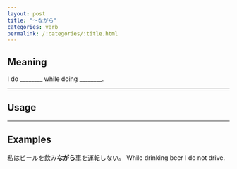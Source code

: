 ```yaml
---
layout: post
title: "〜ながら"
categories: verb
permalink: /:categories/:title.html
---
```


## Meaning

I do ________ while doing ________.

---

## Usage

---

## Examples

私はビールを飲み**ながら**車を運転しない。
While drinking beer I do not drive.
